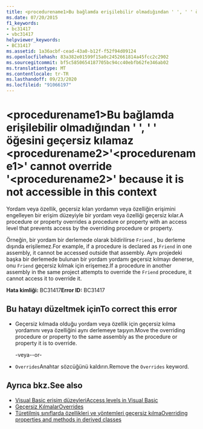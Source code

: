 ```yaml
---
title: <procedurename1>Bu bağlamda erişilebilir olmadığından ' ', ' ' öğesini geçersiz kılamaz <procedurename2>
ms.date: 07/20/2015
f1_keywords:
- bc31417
- vbc31417
helpviewer_keywords:
- BC31417
ms.assetid: 1a36acbf-cead-43a0-b12f-f52f94d09124
ms.openlocfilehash: 83a382e01599f15a0c2452661814a45fcc2c2902
ms.sourcegitcommit: bf5c5850654187705bc94cc40ebfb62fe346ab02
ms.translationtype: MT
ms.contentlocale: tr-TR
ms.lasthandoff: 09/23/2020
ms.locfileid: "91066197"
---
```

# <a name="procedurename1-cannot-override-procedurename2-because-it-is-not-accessible-in-this-context"></a><span data-ttu-id="21c90-102">\<procedurename1>Bu bağlamda erişilebilir olmadığından ' ', ' ' öğesini geçersiz kılamaz \<procedurename2></span><span class="sxs-lookup"><span data-stu-id="21c90-102">'\<procedurename1>' cannot override '\<procedurename2>' because it is not accessible in this context</span></span>

<span data-ttu-id="21c90-103">Yordam veya özellik, geçersiz kılan yordamın veya özelliğin erişimini engelleyen bir erişim düzeyiyle bir yordam veya özelliği geçersiz kılar.</span><span class="sxs-lookup"><span data-stu-id="21c90-103">A procedure or property overrides a procedure or property with an access level that prevents access by the overriding procedure or property.</span></span>  
  
 <span data-ttu-id="21c90-104">Örneğin, bir yordam bir derlemede olarak bildirilirse `Friend` , bu derleme dışında erişilemez.</span><span class="sxs-lookup"><span data-stu-id="21c90-104">For example, if a procedure is declared as `Friend` in one assembly, it cannot be accessed outside that assembly.</span></span> <span data-ttu-id="21c90-105">Aynı projedeki başka bir derlemede bulunan bir yordam yordamı geçersiz kılmayı denerse, onu `Friend` geçersiz kılmak için erişemez.</span><span class="sxs-lookup"><span data-stu-id="21c90-105">If a procedure in another assembly in the same project attempts to override the `Friend` procedure, it cannot access it to override it.</span></span>  
  
 <span data-ttu-id="21c90-106">**Hata kimliği:** BC31417</span><span class="sxs-lookup"><span data-stu-id="21c90-106">**Error ID:** BC31417</span></span>  
  
## <a name="to-correct-this-error"></a><span data-ttu-id="21c90-107">Bu hatayı düzeltmek için</span><span class="sxs-lookup"><span data-stu-id="21c90-107">To correct this error</span></span>  
  
- <span data-ttu-id="21c90-108">Geçersiz kılmada olduğu yordam veya özellik için geçersiz kılma yordamını veya özelliğini aynı derlemeye taşıyın.</span><span class="sxs-lookup"><span data-stu-id="21c90-108">Move the overriding procedure or property to the same assembly as the procedure or property it is to override.</span></span>  
  
     <span data-ttu-id="21c90-109">-veya-</span><span class="sxs-lookup"><span data-stu-id="21c90-109">-or-</span></span>  
  
- <span data-ttu-id="21c90-110">`Overrides`Anahtar sözcüğünü kaldırın.</span><span class="sxs-lookup"><span data-stu-id="21c90-110">Remove the `Overrides` keyword.</span></span>  
  
## <a name="see-also"></a><span data-ttu-id="21c90-111">Ayrıca bkz.</span><span class="sxs-lookup"><span data-stu-id="21c90-111">See also</span></span>

- [<span data-ttu-id="21c90-112">Visual Basic erişim düzeyleri</span><span class="sxs-lookup"><span data-stu-id="21c90-112">Access levels in Visual Basic</span></span>](../programming-guide/language-features/declared-elements/access-levels.md)
- [<span data-ttu-id="21c90-113">Geçersiz Kılmalar</span><span class="sxs-lookup"><span data-stu-id="21c90-113">Overrides</span></span>](../language-reference/modifiers/overrides.md)
- [<span data-ttu-id="21c90-114">Türetilmiş sınıflarda özellikleri ve yöntemleri geçersiz kılma</span><span class="sxs-lookup"><span data-stu-id="21c90-114">Overriding properties and methods in derived classes</span></span>](../programming-guide/language-features/objects-and-classes/inheritance-basics.md#overriding-properties-and-methods-in-derived-classes)

